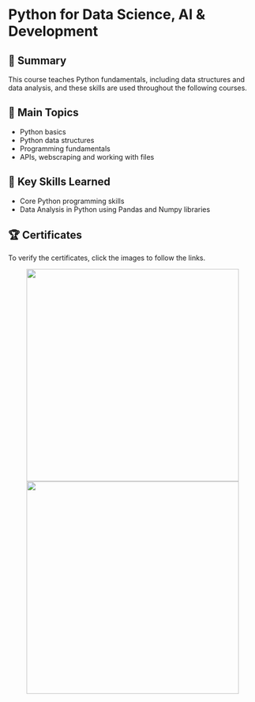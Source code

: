 # Python for Data Science, AI & Development

## 📄 Summary 
This course teaches Python fundamentals, including data structures and data analysis, and these skills are used throughout the following courses.

## 📑 Main Topics 
- Python basics
- Python data structures
- Programming fundamentals
- APIs, webscraping and working with files

## 🔑 Key Skills Learned 
- Core Python programming skills
- Data Analysis in Python using Pandas and Numpy libraries

## 🏆 Certificates 
To verify the certificates, click the images to follow the links.

<p align="middle">
  <a href="https://coursera.org/share/577c9bcf07459df260d54cce8f09469f"><img src="https://user-images.githubusercontent.com/52702712/198122038-86b85c07-af6e-4c35-9e62-a570f4947bcc.jpeg" height="430"></a>
  <a href="https://www.credly.com/badges/a5bf8a71-76ba-401a-9b05-7238d5c6c094/public_url"><img src="https://user-images.githubusercontent.com/52702712/198122342-7ec2caf8-bd78-424f-b21f-87869964134f.png" height="430"></a>
</p>
